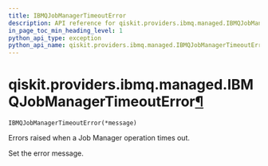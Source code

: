 ```yaml
---
title: IBMQJobManagerTimeoutError
description: API reference for qiskit.providers.ibmq.managed.IBMQJobManagerTimeoutError
in_page_toc_min_heading_level: 1
python_api_type: exception
python_api_name: qiskit.providers.ibmq.managed.IBMQJobManagerTimeoutError
---
```


# qiskit.providers.ibmq.managed.IBMQJobManagerTimeoutError[¶](#qiskit-providers-ibmq-managed-ibmqjobmanagertimeouterror "Permalink to this headline")

<span id="qiskit.providers.ibmq.managed.IBMQJobManagerTimeoutError" />

`IBMQJobManagerTimeoutError(*message)`

Errors raised when a Job Manager operation times out.

Set the error message.

